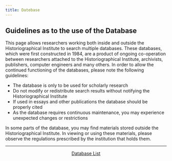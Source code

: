 ```yaml
---
title: Datebase
---
```


<h2 class="h03">Guidelines as to the use of the Database</h2>

This page allows researchers working both inside and outside the Historiographical Institute to search multiple databases. These databases, which were first constructed in 1984, are a product of ongoing co-operation between researchers attached to the Historiographical Institute, archivists, publishers, computer engineers and many others. In order to allow the continued functioning of the databases, please note the following guidelines:

- The database is only to be used for scholarly research
- Do not modify or redistribute search results without notifying the Historiographical Institute
- If used in essays and other publications the database should be properly cited
- As the database requires continuous maintenance, you may experience unexpected changes or restrictions

In some parts of the database, you may find materials stored outside the Historiographical Institute. In viewing or using these materials, please observe the regulations prescribed by the institution that holds them.

<hr/>

<div style="text-align: center"><a href="https://wwwap.hi.u-tokyo.ac.jp/ships/?l=en">Database List</a></div>
